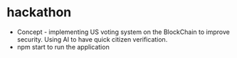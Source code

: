 # hackathon
* Concept - implementing US voting system on the BlockChain to improve security. Using AI to have quick citizen verification.
* npm start to run the application

